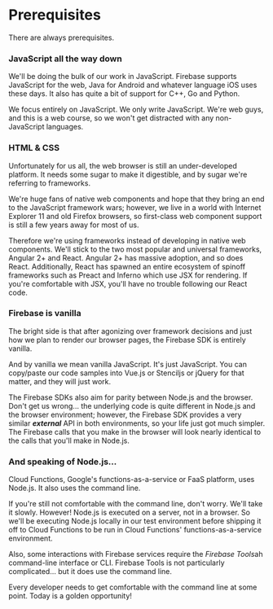 # Prerequisites

There are always prerequisites.

### JavaScript all the way down

We'll be doing the bulk of our work in JavaScript. Firebase supports JavaScript for the web, Java for Android and whatever language iOS uses these days. It also has quite a bit of support for C++, Go and Python.

We focus entirely on JavaScript. We only write JavaScript. We're web guys, and this is a web course, so we won't get distracted with any non-JavaScript languages.

### HTML & CSS

Unfortunately for us all, the web browser is still an under-developed platform. It needs some sugar to make it digestible, and by sugar we're referring to frameworks. 

We're huge fans of native web components and hope that they bring an end to the JavaScript framework wars; however, we live in a world with Internet Explorer 11 and old Firefox browsers, so first-class web component support is still a few years away for most of us.

Therefore we're using frameworks instead of developing in native web components. We'll stick to the two most popular and universal frameworks, Angular 2+ and React. Angular 2+ has massive adoption, and so does React. Additionally, React has spawned an entire ecosystem of spinoff frameworks such as Preact and Inferno which use JSX for rendering. If you're comfortable with JSX, you'll have no trouble following our React code.

### Firebase is vanilla

The bright side is that after agonizing over framework decisions and just how we plan to render our browser pages, the Firebase SDK is entirely vanilla.

And by vanilla we mean vanilla JavaScript. It's just JavaScript. You can copy/paste our code samples into Vue.js or Stenciljs or jQuery for that matter, and they will just work.

The Firebase SDKs also aim for parity between Node.js and the browser. Don't get us wrong... the underlying code is quite different in Node.js and the browser environment; however, the Firebase SDK provides a very similar ***external*** API in both environments, so your life just got much simpler. The Firebase calls that you make in the browser will look nearly identical to the calls that you'll make in Node.js. 

### And speaking of Node.js...

Cloud Functions, Google's functions-as-a-service or FaaS platform, uses Node.js. It also uses the command line.

If you're still not comfortable with the command line, don't worry. We'll take it slowly. However! Node.js is executed on a server, not in a browser. So we'll be executing Node.js locally in our test environment before shipping it off to Cloud Functions to be run in Cloud Functions' functions-as-a-service environment.

Also, some interactions with Firebase services require the *Firebase Tools*ah command-line interface or CLI. Firebase Tools is not particularly complicated... but it does use the command line. 

Every developer needs to get comfortable with the command line at some point. Today is a golden opportunity!
